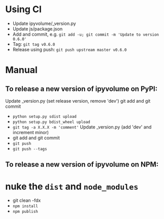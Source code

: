 # Using CI

 * Update ipyvolume/_version.py
 * Update js/package.json
 * Add and commit, e.g. `git add -u; git commit -m 'Update to version 0.6.0'`
 * Tag: `git tag v0.6.0`
 * Release using push: `git push upstream master v0.6.0`

# Manual

## To release a new version of ipyvolume on PyPI:

Update _version.py (set release version, remove 'dev')
git add and git commit
 * `python setup.py sdist upload`
* `python setup.py bdist_wheel upload`
* `git tag -a X.X.X -m 'comment'`
Update _version.py (add 'dev' and increment minor)
 * git add and git commit
 * `git push`
 * `git push --tags`

## To release a new version of ipyvolume on NPM:

# nuke the  `dist` and `node_modules`
 * git clean -fdx
 * `npm install`
 * `npm publish`
